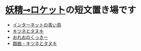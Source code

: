 # [妖精⊸ロケット](https://hexe.net/)の短文置き場です

* [インターネットの青い鳥](blue-bird-in-the-21st-century.md)
* [キツネとタヌキ](kitsune-to-tanuki.md)
* [おれおのくっきー](oreo.md)
* [戯曲 - キツネとタヌキ](https://www.gitbook.com/book/fairyrockets/texts/edit#)



